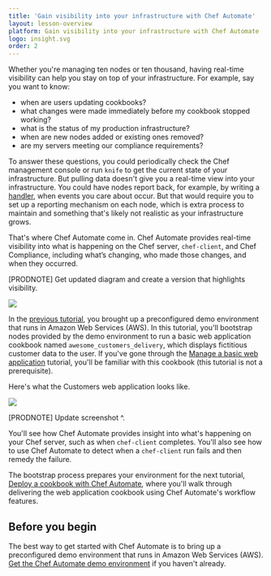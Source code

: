 ```yaml
---
title: 'Gain visibility into your infrastructure with Chef Automate'
layout: lesson-overview
platform: Gain visibility into your infrastructure with Chef Automate
logo: insight.svg
order: 2
---
```

Whether you're managing ten nodes or ten thousand, having real-time visibility can help you stay on top of your infrastructure. For example, say you want to know:

* when are users updating cookbooks?
* what changes were made immediately before my cookbook stopped working?
* what is the status of my production infrastructure?
* when are new nodes added or existing ones removed?
* are my servers meeting our compliance requirements?

To answer these questions, you could periodically check the Chef management console or run `knife` to get the current state of your infrastructure. But pulling data doesn't give you a real-time view into your infrastructure. You could have nodes report back, for example, by writing a [handler](https://docs.chef.io/handlers.html), when events you care about occur. But that would require you to set up a reporting mechanism on each node, which is extra process to maintain and something that's likely not realistic as your infrastructure grows.

That's where Chef Automate come in. Chef Automate provides real-time visibility into what is happening on the Chef server, `chef-client`, and Chef Compliance, including what’s changing, who made those changes, and when they occurred.

[PRODNOTE] Get updated diagram and create a version that highlights visibility.

![](automate/Chef-Automate.png)

In the [previous tutorial](/automate/install/), you brought up a preconfigured demo environment that runs in Amazon Web Services (AWS). In this tutorial, you'll bootstrap nodes provided by the demo environment to run a basic web application cookbook named `awesome_customers_delivery`, which displays fictitious customer data to the user. If you've gone through the [Manage a basic web application](/manage-a-web-app/ubuntu/) tutorial, you'll be familiar with this cookbook (this tutorial is not a prerequisite).

Here's what the Customers web application looks like.

<img style="max-width:100%;" src="/assets/images/delivery/acceptance-customers-verify.png"/>

[PRODNOTE] Update screenshot ^.

You'll see how Chef Automate provides insight into what's happening on your Chef server, such as when `chef-client` completes. You'll also see how to use Chef Automate to detect when a `chef-client` run fails and then remedy the failure.

The bootstrap process prepares your environment for the next tutorial, [Deploy a cookbook with Chef Automate](/automate/deploy-cookbook/), where you'll walk through delivering the web application cookbook using Chef Automate's workflow features.

## Before you begin

The best way to get started with Chef Automate is to bring up a preconfigured demo environment that runs in Amazon Web Services (AWS). [Get the Chef Automate demo environment](/automate/install/) if you haven't already.
